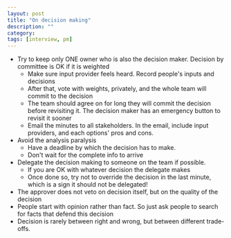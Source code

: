 ```yaml
---
layout: post
title: "On decision making"
description: ""
category: 
tags: [interview, pm]
---
```


* Try to keep only ONE owner who is also the decision maker. Decision by committee is OK if it is weighted 
  * Make sure input provider feels heard. Record people's inputs and decisions
  * After that, vote with weights, privately, and the whole team will commit to the decision
  * The team should agree on for long they will commit the decision before revisiting it. The decision maker has an emergency button to revisit it sooner
  * Email the minutes to all stakeholders. In the email, include input providers, and each options' pros and cons. 
* Avoid the analysis paralysis
  * Have a deadline by which the decision has to make.
  * Don't wait for the complete info to arrive 
* Delegate the decision making to someone on the team if possible.
  * If you are OK with whatever decision the delegate makes
  * Once done so, try not to override the decision in the last minute, which is a sign it should not be delegated!
* The approver does not veto on decision itself, but on the quality of the decision
* People start with opinion rather than fact. So just ask people to search for facts that defend this decision
* Decision is rarely between right and wrong, but between different trade-offs. 
